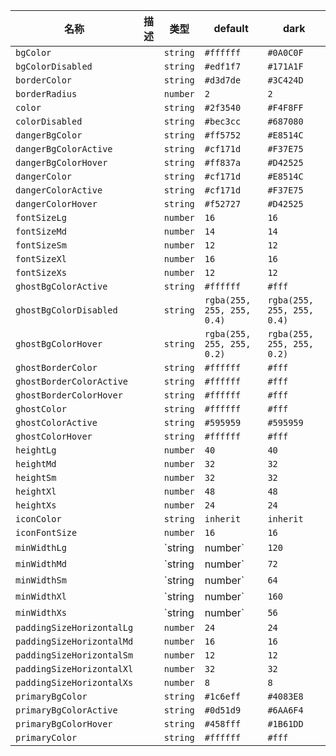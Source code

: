 | 名称 | 描述 | 类型 | default | dark |
|---|---|---|---|---|
| `bgColor` |  | `string` | `#ffffff` | `#0A0C0F` |
| `bgColorDisabled` |  | `string` | `#edf1f7` | `#171A1F` |
| `borderColor` |  | `string` | `#d3d7de` | `#3C424D` |
| `borderRadius` |  | `number` | `2` | `2` |
| `color` |  | `string` | `#2f3540` | `#F4F8FF` |
| `colorDisabled` |  | `string` | `#bec3cc` | `#687080` |
| `dangerBgColor` |  | `string` | `#ff5752` | `#E8514C` |
| `dangerBgColorActive` |  | `string` | `#cf171d` | `#F37E75` |
| `dangerBgColorHover` |  | `string` | `#ff837a` | `#D42525` |
| `dangerColor` |  | `string` | `#cf171d` | `#E8514C` |
| `dangerColorActive` |  | `string` | `#cf171d` | `#F37E75` |
| `dangerColorHover` |  | `string` | `#f52727` | `#D42525` |
| `fontSizeLg` |  | `number` | `16` | `16` |
| `fontSizeMd` |  | `number` | `14` | `14` |
| `fontSizeSm` |  | `number` | `12` | `12` |
| `fontSizeXl` |  | `number` | `16` | `16` |
| `fontSizeXs` |  | `number` | `12` | `12` |
| `ghostBgColorActive` |  | `string` | `#ffffff` | `#fff` |
| `ghostBgColorDisabled` |  | `string` | `rgba(255, 255, 255, 0.4)` | `rgba(255, 255, 255, 0.4)` |
| `ghostBgColorHover` |  | `string` | `rgba(255, 255, 255, 0.2)` | `rgba(255, 255, 255, 0.2)` |
| `ghostBorderColor` |  | `string` | `#ffffff` | `#fff` |
| `ghostBorderColorActive` |  | `string` | `#ffffff` | `#fff` |
| `ghostBorderColorHover` |  | `string` | `#ffffff` | `#fff` |
| `ghostColor` |  | `string` | `#ffffff` | `#fff` |
| `ghostColorActive` |  | `string` | `#595959` | `#595959` |
| `ghostColorHover` |  | `string` | `#ffffff` | `#fff` |
| `heightLg` |  | `number` | `40` | `40` |
| `heightMd` |  | `number` | `32` | `32` |
| `heightSm` |  | `number` | `32` | `32` |
| `heightXl` |  | `number` | `48` | `48` |
| `heightXs` |  | `number` | `24` | `24` |
| `iconColor` |  | `string` | `inherit` | `inherit` |
| `iconFontSize` |  | `number` | `16` | `16` |
| `minWidthLg` |  | `string | number` | `120` | `120` |
| `minWidthMd` |  | `string | number` | `72` | `72` |
| `minWidthSm` |  | `string | number` | `64` | `64` |
| `minWidthXl` |  | `string | number` | `160` | `160` |
| `minWidthXs` |  | `string | number` | `56` | `56` |
| `paddingSizeHorizontalLg` |  | `number` | `24` | `24` |
| `paddingSizeHorizontalMd` |  | `number` | `16` | `16` |
| `paddingSizeHorizontalSm` |  | `number` | `12` | `12` |
| `paddingSizeHorizontalXl` |  | `number` | `32` | `32` |
| `paddingSizeHorizontalXs` |  | `number` | `8` | `8` |
| `primaryBgColor` |  | `string` | `#1c6eff` | `#4083E8` |
| `primaryBgColorActive` |  | `string` | `#0d51d9` | `#6AA6F4` |
| `primaryBgColorHover` |  | `string` | `#458fff` | `#1B61DD` |
| `primaryColor` |  | `string` | `#ffffff` | `#fff` |

